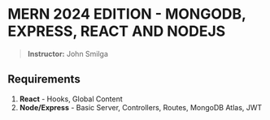 # MERN 2024 EDITION - MONGODB, EXPRESS, REACT AND NODEJS
> **Instructor:** John Smilga

## Requirements
1. **React** - Hooks, Global Content
2. **Node/Express** - Basic Server, Controllers, Routes, MongoDB Atlas, JWT
